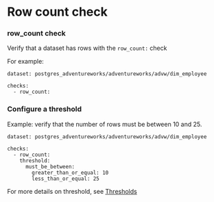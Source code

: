 # Row count check

### row_count check

Verify that a dataset has rows with the `row_count:` check

For example:
```
dataset: postgres_adventureworks/adventureworks/advw/dim_employee

checks:
  - row_count:
```

### Configure a threshold

Example: verify that the number of rows must be between 10 and 25.
```````
dataset: postgres_adventureworks/adventureworks/advw/dim_employee

checks:
  - row_count:
    threshold:
      must_be_between:
        greater_than_or_equal: 10
        less_than_or_equal: 25
```````

For more details on threshold, see [Thresholds](thresholds.md)
